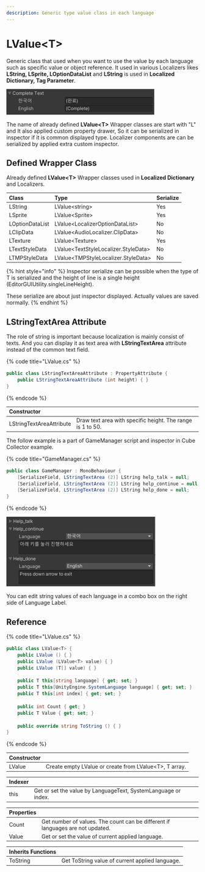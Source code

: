 ```yaml
---
description: Generic type value class in each language
---
```


# LValue&lt;T&gt;

Generic class that used when you want to use the value by each language such as specific value or object reference. It used in various Localizers likes **LString, LSprite, LOptionDataList** and **LString** is used in **Localized Dictionary, Tag Parameter**.

![LString example of Cube Collector](../.gitbook/assets/lstring_drawer.png)

The name of already defined **LValue&lt;T&gt;** Wrapper classes are start with "L" and It also applied custom property drawer, So it can be serialized in inspector if it is common displayed type. Localizer components are can be serialized by applied extra custom inspector.

## Defined Wrapper Class

Already defined **LValue&lt;T&gt;** Wrapper classes used in **Localized Dictionary** and Localizers.

| Class | Type | Serialize |
| :--- | :--- | :--- |
| LString | LValue&lt;string&gt; | Yes |
| LSprite | LValue&lt;Sprite&gt; | Yes |
| LOptionDataList | LValue&lt;LocalizerOptionDataList&gt; | No |
| LClipData | LValue&lt;AudioLocalizer.ClipData&gt; | No |
| LTexture | LValue&lt;Texture&gt; | Yes |
| LTextStyleData | LValue&lt;TextStyleLocalizer.StyleData&gt; | No |
| LTMPStyleData | LValue&lt;TMPStyleLocalizer.StyleData&gt; | No |

{% hint style="info" %}
Inspector serialize can be possible when the type of T is serialized and the height of line is a single height \(EditorGUIUtility.singleLineHeight\).

These serialize are about just inspector displayed. Actually values are saved normally.
{% endhint %}

## LStringTextArea Attribute

The role of string is important because localization is mainly consist of texts. And you can display it as text area with **LStringTextArea** attribute instead of the common text field.

{% code title="LValue.cs" %}
```csharp
public class LStringTextAreaAttribute : PropertyAttribute {
    public LStringTextAreaAttribute (int height) { }
}
```
{% endcode %}

| Constructor |  |
| :--- | :--- |
| LStringTextAreaAttribute | Draw text area with specific height. The range is 1 to 50. |

The follow example is a part of GameManager script and inspector in Cube Collector example.

{% code title="GameManager.cs" %}
```csharp
public class GameManager : MonoBehaviour {
    [SerializeField, LStringTextArea (2)] LString help_talk = null;
    [SerializeField, LStringTextArea (2)] LString help_continue = null;
    [SerializeField, LStringTextArea (2)] LString help_done = null;
}
```
{% endcode %}

![](../.gitbook/assets/lstring_textarea_drawer.png)

You can edit string values of each language in a combo box on the right side of Language Label.

## Reference

{% code title="LValue.cs" %}
```csharp
public class LValue<T> {
    public LValue () { }
    public LValue (LValue<T> value) { }
    public LValue (T[] value) { }

    public T this[string language] { get; set; }
    public T this[UnityEngine.SystemLanguage language] { get; set; }
    public T this[int index] { get; set; }

    public int Count { get; }
    public T Value { get; set; }

    public override string ToString () { }
}
```
{% endcode %}

| Constructor |  |
| :--- | :--- |
| LValue | Create empty LValue or create from LValue&lt;T&gt;, T array. |

| Indexer |  |
| :--- | :--- |
| this | Get or set the value by LanguageText, SystemLanguage or index. |

| Properties |  |
| :--- | :--- |
| Count | Get number of values. The count can be different if languages are not updated. |
| Value | Get or set the value of current applied language. |

| Inherits Functions |  |
| :--- | :--- |
| ToString | Get ToString value of current applied language. |

